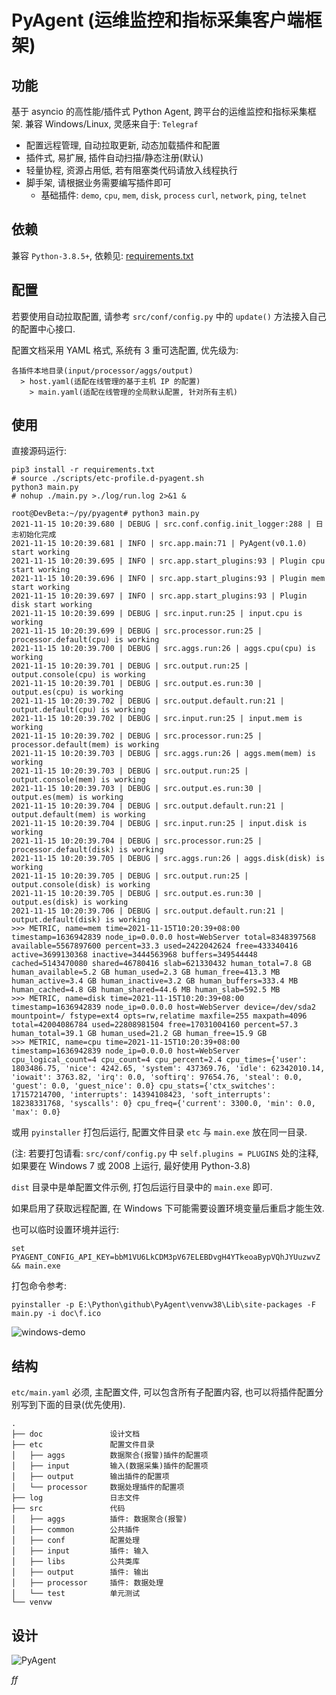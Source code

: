 # PyAgent (运维监控和指标采集客户端框架)

## 功能

基于 asyncio 的高性能/插件式 Python Agent, 跨平台的运维监控和指标采集框架. 兼容 Windows/Linux, 灵感来自于: `Telegraf`

- 配置远程管理, 自动拉取更新, 动态加载插件和配置
- 插件式, 易扩展, 插件自动扫描/静态注册(默认)
- 轻量协程, 资源占用低, 若有阻塞类代码请放入线程执行
- 脚手架, 请根据业务需要编写插件即可
  - 基础插件: `demo`, `cpu`, `mem`, `disk`, `process` `curl`, `network`, `ping`, `telnet`

## 依赖

兼容 `Python-3.8.5+`, 依赖见: [requirements.txt](requirements.txt)

## 配置

若要使用自动拉取配置, 请参考 `src/conf/config.py` 中的 `update()` 方法接入自己的配置中心接口.

配置文档采用 YAML 格式, 系统有 3 重可选配置, 优先级为:

```
各插件本地目录(input/processor/aggs/output)
  > host.yaml(适配在线管理的基于主机 IP 的配置)
    > main.yaml(适配在线管理的全局默认配置, 针对所有主机)
```

## 使用

直接源码运行:

```shell
pip3 install -r requirements.txt
# source ./scripts/etc-profile.d-pyagent.sh
python3 main.py
# nohup ./main.py >./log/run.log 2>&1 &
```

```shell
root@DevBeta:~/py/pyagent# python3 main.py 
2021-11-15 10:20:39.680 | DEBUG | src.conf.config.init_logger:288 | 日志初始化完成
2021-11-15 10:20:39.681 | INFO | src.app.main:71 | PyAgent(v0.1.0) start working
2021-11-15 10:20:39.695 | INFO | src.app.start_plugins:93 | Plugin cpu start working
2021-11-15 10:20:39.696 | INFO | src.app.start_plugins:93 | Plugin mem start working
2021-11-15 10:20:39.697 | INFO | src.app.start_plugins:93 | Plugin disk start working
2021-11-15 10:20:39.699 | DEBUG | src.input.run:25 | input.cpu is working
2021-11-15 10:20:39.699 | DEBUG | src.processor.run:25 | processor.default(cpu) is working
2021-11-15 10:20:39.700 | DEBUG | src.aggs.run:26 | aggs.cpu(cpu) is working
2021-11-15 10:20:39.701 | DEBUG | src.output.run:25 | output.console(cpu) is working
2021-11-15 10:20:39.701 | DEBUG | src.output.es.run:30 | output.es(cpu) is working
2021-11-15 10:20:39.702 | DEBUG | src.output.default.run:21 | output.default(cpu) is working
2021-11-15 10:20:39.702 | DEBUG | src.input.run:25 | input.mem is working
2021-11-15 10:20:39.702 | DEBUG | src.processor.run:25 | processor.default(mem) is working
2021-11-15 10:20:39.703 | DEBUG | src.aggs.run:26 | aggs.mem(mem) is working
2021-11-15 10:20:39.703 | DEBUG | src.output.run:25 | output.console(mem) is working
2021-11-15 10:20:39.703 | DEBUG | src.output.es.run:30 | output.es(mem) is working
2021-11-15 10:20:39.704 | DEBUG | src.output.default.run:21 | output.default(mem) is working
2021-11-15 10:20:39.704 | DEBUG | src.input.run:25 | input.disk is working
2021-11-15 10:20:39.704 | DEBUG | src.processor.run:25 | processor.default(disk) is working
2021-11-15 10:20:39.705 | DEBUG | src.aggs.run:26 | aggs.disk(disk) is working
2021-11-15 10:20:39.705 | DEBUG | src.output.run:25 | output.console(disk) is working
2021-11-15 10:20:39.705 | DEBUG | src.output.es.run:30 | output.es(disk) is working
2021-11-15 10:20:39.706 | DEBUG | src.output.default.run:21 | output.default(disk) is working
>>> METRIC, name=mem time=2021-11-15T10:20:39+08:00 timestamp=1636942839 node_ip=0.0.0.0 host=WebServer total=8348397568 available=5567897600 percent=33.3 used=2422042624 free=433340416 active=3699130368 inactive=3444563968 buffers=349544448 cached=5143470080 shared=46780416 slab=621330432 human_total=7.8 GB human_available=5.2 GB human_used=2.3 GB human_free=413.3 MB human_active=3.4 GB human_inactive=3.2 GB human_buffers=333.4 MB human_cached=4.8 GB human_shared=44.6 MB human_slab=592.5 MB
>>> METRIC, name=disk time=2021-11-15T10:20:39+08:00 timestamp=1636942839 node_ip=0.0.0.0 host=WebServer device=/dev/sda2 mountpoint=/ fstype=ext4 opts=rw,relatime maxfile=255 maxpath=4096 total=42004086784 used=22808981504 free=17031004160 percent=57.3 human_total=39.1 GB human_used=21.2 GB human_free=15.9 GB
>>> METRIC, name=cpu time=2021-11-15T10:20:39+08:00 timestamp=1636942839 node_ip=0.0.0.0 host=WebServer cpu_logical_count=4 cpu_count=4 cpu_percent=2.4 cpu_times={'user': 1803486.75, 'nice': 4242.65, 'system': 437369.76, 'idle': 62342010.14, 'iowait': 3763.82, 'irq': 0.0, 'softirq': 97654.76, 'steal': 0.0, 'guest': 0.0, 'guest_nice': 0.0} cpu_stats={'ctx_switches': 17157214700, 'interrupts': 14394108423, 'soft_interrupts': 18238331768, 'syscalls': 0} cpu_freq={'current': 3300.0, 'min': 0.0, 'max': 0.0}
```

或用 `pyinstaller` 打包后运行, 配置文件目录 `etc` 与 `main.exe` 放在同一目录.

(注: 若要打包请看: `src/conf/config.py` 中 `self.plugins = PLUGINS` 处的注释, 如果要在 Windows 7 或 2008 上运行, 最好使用 Python-3.8)

`dist` 目录中是单配置文件示例, 打包后运行目录中的 `main.exe` 即可.

如果启用了获取远程配置, 在 Windows 下可能需要设置环境变量后重启才能生效.

也可以临时设置环境并运行: 

`set PYAGENT_CONFIG_API_KEY=bbM1VU6LkCDM3pV67ELEBDvgH4YTkeoaBypVQhJYUuzwvZ && main.exe`

打包命令参考:

```shell
pyinstaller -p E:\Python\github\PyAgent\venvw38\Lib\site-packages -F main.py -i doc\f.ico
```

![windows-demo](doc/windows-demo.png)

## 结构

`etc/main.yaml` 必须, 主配置文件, 可以包含所有子配置内容, 也可以将插件配置分别写到下面的目录(优先使用).

```
.
├── doc               设计文档
├── etc               配置文件目录
│   ├── aggs          数据聚合(报警)插件的配置项
│   ├── input         输入(数据采集)插件的配置项
│   ├── output        输出插件的配置项
│   └── processor     数据处理插件的配置项
├── log               日志文件
├── src               代码
│   ├── aggs          插件: 数据聚合(报警)
│   ├── common        公共插件
│   ├── conf          配置处理
│   ├── input         插件: 输入
│   ├── libs          公共类库
│   ├── output        插件: 输出
│   ├── processor     插件: 数据处理
│   └── test          单元测试
└── venvw
```

## 设计

![PyAgent](doc/pyagent.png)







*ff*
